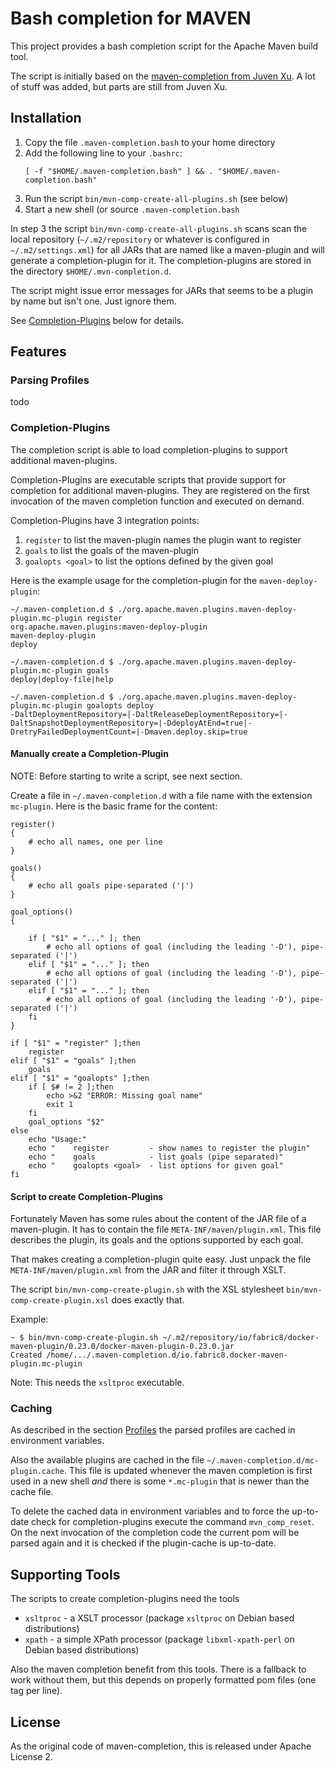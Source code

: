 
# Bash completion for MAVEN

This project provides a bash completion script for the Apache Maven build tool.

The script is initially based on the [maven-completion from Juven
Xu](https://github.com/juven/maven-bash-completion). A lot of stuff was added,
but parts are still from Juven Xu.

## Installation

1. Copy the file `.maven-completion.bash` to your home directory
2. Add the following line to your `.bashrc`:
   ```
   [ -f "$HOME/.maven-completion.bash" ] && . "$HOME/.maven-completion.bash"
   ```
3. Run the script `bin/mvn-comp-create-all-plugins.sh` (see below)
4. Start a new shell (or source `.maven-completion.bash`


In step 3 the script `bin/mvn-comp-create-all-plugins.sh` scans scan the local
repository (`~/.m2/repository` or whatever is configured in
`~/.m2/settings.xml`) for all JARs that are named like a maven-plugin and will
generate a completion-plugin for it. The completion-plugins are stored in the
directory `$HOME/.mvn-completion.d`.

The script might issue error messages for JARs that seems to be a plugin by
name but isn't one. Just ignore them.

See [Completion-Plugins](#completion-plugins) below for details.


## Features

### Parsing Profiles

todo

### Completion-Plugins

The completion script is able to load completion-plugins to support additional
maven-plugins.

Completion-Plugins are executable scripts that provide support for completion
for additional maven-plugins. They are registered on the first invocation of
the maven completion function and executed on demand.

Completion-Plugins have 3 integration points:

1. `register` to list the maven-plugin names the plugin want to register
2. `goals` to list the goals of the maven-plugin
3. `goalopts <goal>` to list the options defined by the given goal


Here is the example usage for the completion-plugin for the
`maven-deploy-plugin`:

```
~/.maven-completion.d $ ./org.apache.maven.plugins.maven-deploy-plugin.mc-plugin register
org.apache.maven.plugins:maven-deploy-plugin
maven-deploy-plugin
deploy

~/.maven-completion.d $ ./org.apache.maven.plugins.maven-deploy-plugin.mc-plugin goals
deploy|deploy-file|help

~/.maven-completion.d $ ./org.apache.maven.plugins.maven-deploy-plugin.mc-plugin goalopts deploy
-DaltDeploymentRepository=|-DaltReleaseDeploymentRepository=|-DaltSnapshotDeploymentRepository=|-DdeployAtEnd=true|-DretryFailedDeploymentCount=|-Dmaven.deploy.skip=true
```


#### Manually create a Completion-Plugin

NOTE: Before starting to write a script, see next section.

Create a file in `~/.maven-completion.d` with a file name with the extension `mc-plugin`.
Here is the basic frame for the content:
```
register()
{
    # echo all names, one per line
}

goals()
{
    # echo all goals pipe-separated ('|')
}

goal_options()
{

    if [ "$1" = "..." ]; then
        # echo all options of goal (including the leading '-D'), pipe-separated ('|')
    elif [ "$1" = "..." ]; then
        # echo all options of goal (including the leading '-D'), pipe-separated ('|')
    elif [ "$1" = "..." ]; then
        # echo all options of goal (including the leading '-D'), pipe-separated ('|')
    fi
}

if [ "$1" = "register" ];then
    register
elif [ "$1" = "goals" ];then
    goals
elif [ "$1" = "goalopts" ];then
    if [ $# != 2 ];then
        echo >&2 "ERROR: Missing goal name"
        exit 1
    fi
    goal_options "$2"
else
    echo "Usage:"
    echo "    register         - show names to register the plugin"
    echo "    goals            - list goals (pipe separated)"
    echo "    goalopts <goal>  - list options for given goal"
fi

```

#### Script to create Completion-Plugins

Fortunately Maven has some rules about the content of the JAR file of a
maven-plugin.  It has to contain the file `META-INF/maven/plugin.xml`. This
file describes the plugin, its goals and the options supported by each goal.

That makes creating a completion-plugin quite easy. Just unpack the file
`META-INF/maven/plugin.xml` from the JAR and filter it through XSLT.

The script `bin/mvn-comp-create-plugin.sh` with the XSL stylesheet
`bin/mvn-comp-create-plugin.xsl` does exactly that.

Example:

```
~ $ bin/mvn-comp-create-plugin.sh ~/.m2/repository/io/fabric8/docker-maven-plugin/0.23.0/docker-maven-plugin-0.23.0.jar
Created /home/.../.maven-completion.d/io.fabric8.docker-maven-plugin.mc-plugin
```

Note: This needs the `xsltproc` executable.

### Caching

As described in the section [Profiles](#profiles) the parsed profiles are
cached in environment variables.

Also the available plugins are cached in the file
`~/.maven-completion.d/mc-plugin.cache`. This file is updated whenever the
maven completion is first used in a new shell _and_ there is some `*.mc-plugin`
that is newer than the cache file.

To delete the cached data in environment variables and to force the up-to-date
check for completion-plugins execute the command `mvn_comp_reset`.  On the next
invocation of the completion code the current pom will be parsed again and it
is checked if the plugin-cache is up-to-date.

## Supporting Tools

The scripts to create completion-plugins need the tools

* `xsltproc` - a XSLT processor (package `xsltproc` on Debian based
  distributions)
* `xpath` - a simple XPath processor (package `libxml-xpath-perl` on Debian
  based distributions)

Also the maven completion benefit from this tools. There is a fallback to work
without them, but this depends on properly formatted pom files (one tag per line).

## License

As the original code of maven-completion, this is released under Apache License 2.



